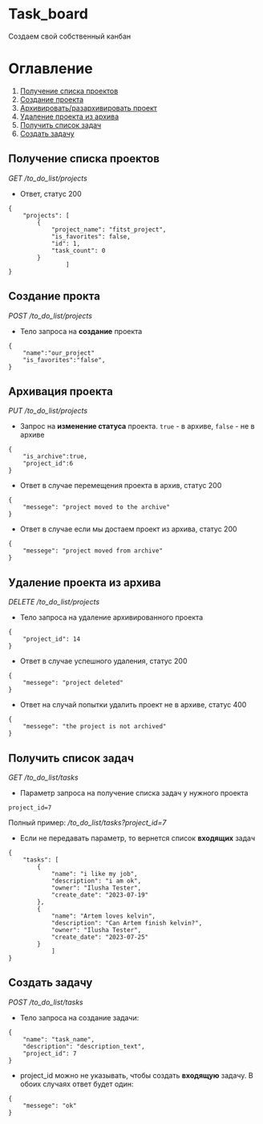 # Task_board
Создаем свой собственный канбан

# Оглавление
1. [Получение списка проектов](#получение-списка-проектов)
2. [Создание проекта](#создание-проекта)
3. [Архивировать/разархивировать проект](#архивация-проекта)
4. [Удаление проекта из архива](#удаление-проекта-из-архива)
5. [Получить список задач](#получить-список-задач)
6. [Создать задачу](#создать-задачу)

## Получение списка проектов
*GET /to_do_list/projects*

- Ответ, статус 200
```
{
    "projects": [
        {
            "project_name": "fitst_project",
            "is_favorites": false,
            "id": 1,
            "task_count": 0
        }
                ]
}
```

## Создание прокта
*POST /to_do_list/projects*
* Тело запроса на **создание** проекта
```
{
    "name":"our_project"
    "is_favorites":"false",
}
```

## Архивация проекта
*PUT /to_do_list/projects*

- Запрос на **изменение статуса** проекта. ```true``` - в архиве, ```false``` - не в архиве
```
{
    "is_archive":true,
    "project_id":6
}
```
* Ответ в случае перемещения проекта в архив, статус 200
```
{
    "messege": "project moved to the archive"
}
```
* Ответ в случае если мы достаем проект из архива, статус 200
```
{
    "messege": "project moved from archive"
}
```

## Удаление проекта из архива
*DELETE /to_do_list/projects*

* Тело запроса на удаление архивированного проекта
```
{
    "project_id": 14
}
```
- Ответ в случае успешного удаления, статус 200
```
{
    "messege": "project deleted"
}
```
- Ответ на случай попытки удалить проект не в архиве, статус 400
```
{
    "messege": "the project is not archived"
}
```
## Получить список задач
*GET /to_do_list/tasks*

* Параметр запроса на получение списка задач у нужного проекта
```
project_id=7
```
Полный пример:
*/to_do_list/tasks?project_id=7*

- Если не передавать параметр, то вернется список **входящих** задач
```
{
    "tasks": [
        {
            "name": "i like my job",
            "description": "i am ok",
            "owner": "Ilusha Tester",
            "create_date": "2023-07-19"
        },
        {
            "name": "Artem loves kelvin",
            "description": "Can Artem finish kelvin?",
            "owner": "Ilusha Tester",
            "create_date": "2023-07-25"
        }
            ]
}
```

## Создать задачу
*POST /to_do_list/tasks*

* Тело запроса на создание задачи:
```
{
    "name": "task_name",
    "description": "description_text",
    "project_id": 7
}
```
- project_id можно не указывать, чтобы создать **входящую** задачу. В обоих случаях ответ будет один:
```
{
    "messege": "ok"
}
```